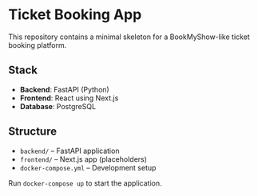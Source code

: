 # Ticket Booking App

This repository contains a minimal skeleton for a BookMyShow-like ticket booking platform.

## Stack
- **Backend**: FastAPI (Python)
- **Frontend**: React using Next.js
- **Database**: PostgreSQL

## Structure
- `backend/` – FastAPI application
- `frontend/` – Next.js app (placeholders)
- `docker-compose.yml` – Development setup

Run `docker-compose up` to start the application.
